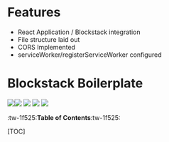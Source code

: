 # Features

- React Application / Blockstack integration
- File structure laid out
- CORS Implemented
- serviceWorker/registerServiceWorker configured

# Blockstack Boilerplate


![](https://img.shields.io/github/stars/BlockStack-AKD/blockstack-boilerplate)![](https://img.shields.io/github/forks/BlockStack-AKD/blockstack-boilerplate) ![](https://img.shields.io/github/tag/BlockStack-AKD/blockstack-boilerplate) ![](https://img.shields.io/github/release/BlockStack-AKD/blockstack-boilerplate) ![](https://img.shields.io/github/issues/BlockStack-AKD/blockstack-boilerplate)


:tw-1f525:**Table of Contents**:tw-1f525:

[TOC]